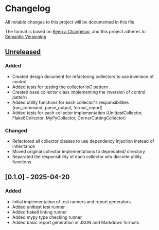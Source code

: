 # Changelog

All notable changes to this project will be documented in this file.

The format is based on [Keep a Changelog](https://keepachangelog.com/en/1.1.0/),
and this project adheres to [Semantic Versioning](https://semver.org/spec/v2.0.0.html).

## [Unreleased]

### Added

- Created design document for refactoring collectors to use inversion of control
- Added tests for testing the collector IoC pattern
- Created base collector class implementing the inversion of control pattern
- Added utility functions for each collector's responsibilities (run_command, parse_output, format_report)
- Added tests for each collector implementation (UnittestCollector, Flake8Collector, MyPyCollector, CornerCuttingCollector)

### Changed

- Refactored all collector classes to use dependency injection instead of inheritance
- Moved original collector implementations to deprecated/ directory
- Separated the responsibility of each collector into discrete utility functions

## [0.1.0] - 2025-04-20

### Added

- Initial implementation of test runners and report generators
- Added unittest test runner
- Added flake8 linting runner
- Added mypy type checking runner
- Added basic report generation in JSON and Markdown formats

[unreleased]: https://github.com/username/repository/compare/vx.y.z...HEAD
[x.y.z]: https://github.com/username/repository/compare/va.b.c...vx.y.z
[a.b.c]: https://github.com/username/repository/releases/tag/va.b.c